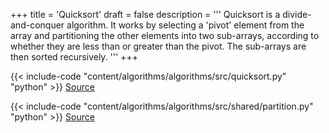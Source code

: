 +++
title = 'Quicksort'
draft = false
description =  '''
Quicksort is a divide-and-conquer algorithm. It works by selecting a 'pivot'
element from the array and partitioning the other elements into two sub-arrays,
according to whether they are less than or greater than the pivot. The
sub-arrays are then sorted recursively.
'''
+++

{{< include-code "content/algorithms/algorithms/src/quicksort.py" "python" >}}
[Source](https://github.com/grind-rip/algorithms/blob/master/src/quicksort.py)

{{< include-code "content/algorithms/algorithms/src/shared/partition.py" "python" >}}
[Source](https://github.com/grind-rip/algorithms/blob/master/src/shared/partition.py)
